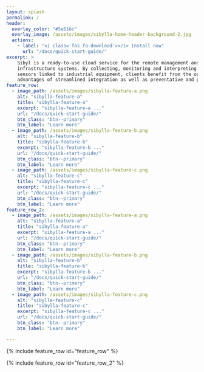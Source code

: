 ```yaml
---
layout: splash
permalink: /
header:
  overlay_color: "#5e616c"
  overlay_image: /assets/images/sibylla-home-header-background-2.jpg
  actions:
    - label: "<i class='fas fa-download'></i> Install now"
      url: "/docs/quick-start-guide/"
excerpt: >
    Sibyl is a ready-to-use cloud service for the remote management and control of complex
    infrastructure systems. By collecting, monitoring and interpreting agnostic data from
    sensors linked to industrial equipment, clients benefit from the operational and economic
    advantages of streamlined integration as well as preventative and predictive maintenance.
feature_row:
  - image_path: /assets/images/sibylla-feature-a.png
    alt: "sibylla-feature-a"
    title: "sibylla-feature-a"
    excerpt: "sibylla-feature-a ..."
    url: "/docs/quick-start-guide/"
    btn_class: "btn--primary"
    btn_label: "Learn more"
  - image_path: /assets/images/sibylla-feature-b.png
    alt: "sibylla-feature-b"
    title: "sibylla-feature-b"
    excerpt: "sibylla-feature-b ..."
    url: "/docs/quick-start-guide/"
    btn_class: "btn--primary"
    btn_label: "Learn more"
  - image_path: /assets/images/sibylla-feature-c.png
    alt: "sibylla-feature-c"
    title: "sibylla-feature-c"
    excerpt: "sibylla-feature-c ..."
    url: "/docs/quick-start-guide/"
    btn_class: "btn--primary"
    btn_label: "Learn more"
feature_row_2:
  - image_path: /assets/images/sibylla-feature-a.png
    alt: "sibylla-feature-a"
    title: "sibylla-feature-a"
    excerpt: "sibylla-feature-a ..."
    url: "/docs/quick-start-guide/"
    btn_class: "btn--primary"
    btn_label: "Learn more"
  - image_path: /assets/images/sibylla-feature-b.png
    alt: "sibylla-feature-b"
    title: "sibylla-feature-b"
    excerpt: "sibylla-feature-b ..."
    url: "/docs/quick-start-guide/"
    btn_class: "btn--primary"
    btn_label: "Learn more"
  - image_path: /assets/images/sibylla-feature-c.png
    alt: "sibylla-feature-c"
    title: "sibylla-feature-c"
    excerpt: "sibylla-feature-c ..."
    url: "/docs/quick-start-guide/"
    btn_class: "btn--primary"
    btn_label: "Learn more"

---
```


{% include feature_row id="feature_row" %}

{% include feature_row id="feature_row_2" %}
